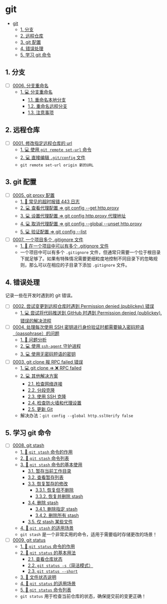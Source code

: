 # git

<!-- region:toc -->

- [git](#git)
  - [1. 分支](#1-分支)
  - [2. 远程仓库](#2-远程仓库)
  - [3. git 配置](#3-git-配置)
  - [4. 错误处理](#4-错误处理)
  - [5. 学习 git 命令](#5-学习-git-命令)

<!-- endregion:toc -->


## 1. 分支

- [ ] [0006. 分支重命名](https://github.com/Tdahuyou/TNotes.git-notes/tree/main/notes/0006.%20%E5%88%86%E6%94%AF%E9%87%8D%E5%91%BD%E5%90%8D/README.md)
  - [1. 💻 分支重命名](https://github.com/Tdahuyou/TNotes.git-notes/tree/main/notes/0006.%20%E5%88%86%E6%94%AF%E9%87%8D%E5%91%BD%E5%90%8D/README.md#1--分支重命名)
    - [1.1. 重命名本地分支](https://github.com/Tdahuyou/TNotes.git-notes/tree/main/notes/0006.%20%E5%88%86%E6%94%AF%E9%87%8D%E5%91%BD%E5%90%8D/README.md#11-重命名本地分支)
    - [1.2. 重命名远程分支](https://github.com/Tdahuyou/TNotes.git-notes/tree/main/notes/0006.%20%E5%88%86%E6%94%AF%E9%87%8D%E5%91%BD%E5%90%8D/README.md#12-重命名远程分支)
    - [1.3. 注意事项](https://github.com/Tdahuyou/TNotes.git-notes/tree/main/notes/0006.%20%E5%88%86%E6%94%AF%E9%87%8D%E5%91%BD%E5%90%8D/README.md#13-注意事项)

## 2. 远程仓库

- [ ] [0001. 修改指定远程仓库的 url](https://github.com/Tdahuyou/TNotes.git-notes/tree/main/notes/0001.%20%E4%BF%AE%E6%94%B9%E6%8C%87%E5%AE%9A%E8%BF%9C%E7%A8%8B%E4%BB%93%E5%BA%93%E7%9A%84%20url/README.md)
  - [1. 💻 使用 `git remote set-url` 命令](https://github.com/Tdahuyou/TNotes.git-notes/tree/main/notes/0001.%20%E4%BF%AE%E6%94%B9%E6%8C%87%E5%AE%9A%E8%BF%9C%E7%A8%8B%E4%BB%93%E5%BA%93%E7%9A%84%20url/README.md#1--使用-git-remote-set-url-命令)
  - [2. 💻 直接编辑 `.git/config` 文件](https://github.com/Tdahuyou/TNotes.git-notes/tree/main/notes/0001.%20%E4%BF%AE%E6%94%B9%E6%8C%87%E5%AE%9A%E8%BF%9C%E7%A8%8B%E4%BB%93%E5%BA%93%E7%9A%84%20url/README.md#2--直接编辑-gitconfig-文件)
  - `git remote set-url origin 新的URL`

## 3. git 配置

- [ ] [0005. git proxy 配置](https://github.com/Tdahuyou/TNotes.git-notes/tree/main/notes/0005.%20git%20proxy%20%E9%85%8D%E7%BD%AE/README.md)
  - [1. 📒 常见的超时报错 443 日志](https://github.com/Tdahuyou/TNotes.git-notes/tree/main/notes/0005.%20git%20proxy%20%E9%85%8D%E7%BD%AE/README.md#1--常见的超时报错-443-日志)
  - [2. 💻 查看代理配置 => git config --get http.proxy](https://github.com/Tdahuyou/TNotes.git-notes/tree/main/notes/0005.%20git%20proxy%20%E9%85%8D%E7%BD%AE/README.md#2--查看代理配置--git-config---get-httpproxy)
  - [3. 💻 设置代理配置 => git config http.proxy 代理地址](https://github.com/Tdahuyou/TNotes.git-notes/tree/main/notes/0005.%20git%20proxy%20%E9%85%8D%E7%BD%AE/README.md#3--设置代理配置--git-config-httpproxy-代理地址)
  - [4. 💻 取消代理配置 => git config --global --unset http.proxy](https://github.com/Tdahuyou/TNotes.git-notes/tree/main/notes/0005.%20git%20proxy%20%E9%85%8D%E7%BD%AE/README.md#4--取消代理配置--git-config---global---unset-httpproxy)
  - [5. 💻 验证配置 => git config --list](https://github.com/Tdahuyou/TNotes.git-notes/tree/main/notes/0005.%20git%20proxy%20%E9%85%8D%E7%BD%AE/README.md#5--验证配置--git-config---list)
- [ ] [0007. 一个项目多个 .gitignore 文件](https://github.com/Tdahuyou/TNotes.git-notes/tree/main/notes/0007.%20%E4%B8%80%E4%B8%AA%E9%A1%B9%E7%9B%AE%E5%A4%9A%E4%B8%AA%20.gitignore%20%E6%96%87%E4%BB%B6/README.md)
  - [1. 📒 在一个项目中可以有多个 .gitignore 文件](https://github.com/Tdahuyou/TNotes.git-notes/tree/main/notes/0007.%20%E4%B8%80%E4%B8%AA%E9%A1%B9%E7%9B%AE%E5%A4%9A%E4%B8%AA%20.gitignore%20%E6%96%87%E4%BB%B6/README.md#1--在一个项目中可以有多个-gitignore-文件)
  - 一个项目中可以有多个 `.gitignore` 文件，但通常只需要一个位于根目录下就足够了。如果有特殊情况需要更细粒度地控制不同目录下的忽略规则，那么可以在相应的子目录下添加 `.gitignore` 文件。

## 4. 错误处理

记录一些在开发时遇到的 git 错误。

- [ ] [0002. 尝试变更到远程仓库时遇到 Permission denied (publickey) 错误](https://github.com/Tdahuyou/TNotes.git-notes/tree/main/notes/0002.%20%E5%B0%9D%E8%AF%95%E5%8F%98%E6%9B%B4%E5%88%B0%E8%BF%9C%E7%A8%8B%E4%BB%93%E5%BA%93%E6%97%B6%E9%81%87%E5%88%B0%20Permission%20denied%20(publickey)%20%E9%94%99%E8%AF%AF/README.md)
  - [1. 💻 尝试将代码推送到 GitHub 时遇到 Permission denied (publickey). 错误的解决流程](https://github.com/Tdahuyou/TNotes.git-notes/tree/main/notes/0002.%20%E5%B0%9D%E8%AF%95%E5%8F%98%E6%9B%B4%E5%88%B0%E8%BF%9C%E7%A8%8B%E4%BB%93%E5%BA%93%E6%97%B6%E9%81%87%E5%88%B0%20Permission%20denied%20(publickey)%20%E9%94%99%E8%AF%AF/README.md#1--尝试将代码推送到-github-时遇到-permission-denied-publickey-错误的解决流程)
- [ ] [0004. 处理每次使用 SSH 密钥进行身份验证时都需要输入密码短语（passphrase）的问题](https://github.com/Tdahuyou/TNotes.git-notes/tree/main/notes/0004.%20%E5%A4%84%E7%90%86%E6%AF%8F%E6%AC%A1%E4%BD%BF%E7%94%A8%20SSH%20%E5%AF%86%E9%92%A5%E8%BF%9B%E8%A1%8C%E8%BA%AB%E4%BB%BD%E9%AA%8C%E8%AF%81%E6%97%B6%E9%83%BD%E9%9C%80%E8%A6%81%E8%BE%93%E5%85%A5%E5%AF%86%E7%A0%81%E7%9F%AD%E8%AF%AD%EF%BC%88passphrase%EF%BC%89%E7%9A%84%E9%97%AE%E9%A2%98/README.md)
  - [1. 📒 问题分析](https://github.com/Tdahuyou/TNotes.git-notes/tree/main/notes/0004.%20%E5%A4%84%E7%90%86%E6%AF%8F%E6%AC%A1%E4%BD%BF%E7%94%A8%20SSH%20%E5%AF%86%E9%92%A5%E8%BF%9B%E8%A1%8C%E8%BA%AB%E4%BB%BD%E9%AA%8C%E8%AF%81%E6%97%B6%E9%83%BD%E9%9C%80%E8%A6%81%E8%BE%93%E5%85%A5%E5%AF%86%E7%A0%81%E7%9F%AD%E8%AF%AD%EF%BC%88passphrase%EF%BC%89%E7%9A%84%E9%97%AE%E9%A2%98/README.md#1--问题分析)
  - [2. 💻 使用 `ssh-agent` 守护进程](https://github.com/Tdahuyou/TNotes.git-notes/tree/main/notes/0004.%20%E5%A4%84%E7%90%86%E6%AF%8F%E6%AC%A1%E4%BD%BF%E7%94%A8%20SSH%20%E5%AF%86%E9%92%A5%E8%BF%9B%E8%A1%8C%E8%BA%AB%E4%BB%BD%E9%AA%8C%E8%AF%81%E6%97%B6%E9%83%BD%E9%9C%80%E8%A6%81%E8%BE%93%E5%85%A5%E5%AF%86%E7%A0%81%E7%9F%AD%E8%AF%AD%EF%BC%88passphrase%EF%BC%89%E7%9A%84%E9%97%AE%E9%A2%98/README.md#2--使用-ssh-agent-守护进程)
  - [3. 💻 使用无密码短语的密钥](https://github.com/Tdahuyou/TNotes.git-notes/tree/main/notes/0004.%20%E5%A4%84%E7%90%86%E6%AF%8F%E6%AC%A1%E4%BD%BF%E7%94%A8%20SSH%20%E5%AF%86%E9%92%A5%E8%BF%9B%E8%A1%8C%E8%BA%AB%E4%BB%BD%E9%AA%8C%E8%AF%81%E6%97%B6%E9%83%BD%E9%9C%80%E8%A6%81%E8%BE%93%E5%85%A5%E5%AF%86%E7%A0%81%E7%9F%AD%E8%AF%AD%EF%BC%88passphrase%EF%BC%89%E7%9A%84%E9%97%AE%E9%A2%98/README.md#3--使用无密码短语的密钥)
- [ ] [0003. git clone 报 RPC failed 错误](https://github.com/Tdahuyou/TNotes.git-notes/tree/main/notes/0003.%20git%20clone%20%E6%8A%A5%20RPC%20failed%20%E9%94%99%E8%AF%AF/README.md)
  - [1. 💻 git clone => ❌ RPC failed](https://github.com/Tdahuyou/TNotes.git-notes/tree/main/notes/0003.%20git%20clone%20%E6%8A%A5%20RPC%20failed%20%E9%94%99%E8%AF%AF/README.md#1--git-clone---rpc-failed)
  - [2. 💻 其他解决方案](https://github.com/Tdahuyou/TNotes.git-notes/tree/main/notes/0003.%20git%20clone%20%E6%8A%A5%20RPC%20failed%20%E9%94%99%E8%AF%AF/README.md#2--其他解决方案)
    - [2.1. 检查网络连接](https://github.com/Tdahuyou/TNotes.git-notes/tree/main/notes/0003.%20git%20clone%20%E6%8A%A5%20RPC%20failed%20%E9%94%99%E8%AF%AF/README.md#21-检查网络连接)
    - [2.2. 分段克隆](https://github.com/Tdahuyou/TNotes.git-notes/tree/main/notes/0003.%20git%20clone%20%E6%8A%A5%20RPC%20failed%20%E9%94%99%E8%AF%AF/README.md#22-分段克隆)
    - [2.3. 使用 SSH 克隆](https://github.com/Tdahuyou/TNotes.git-notes/tree/main/notes/0003.%20git%20clone%20%E6%8A%A5%20RPC%20failed%20%E9%94%99%E8%AF%AF/README.md#23-使用-ssh-克隆)
    - [2.4. 检查防火墙和代理设置](https://github.com/Tdahuyou/TNotes.git-notes/tree/main/notes/0003.%20git%20clone%20%E6%8A%A5%20RPC%20failed%20%E9%94%99%E8%AF%AF/README.md#24-检查防火墙和代理设置)
    - [2.5. 更新 Git](https://github.com/Tdahuyou/TNotes.git-notes/tree/main/notes/0003.%20git%20clone%20%E6%8A%A5%20RPC%20failed%20%E9%94%99%E8%AF%AF/README.md#25-更新-git)
  - 解决办法：`git config --global http.sslVerify false`

## 5. 学习 git 命令

- [ ] [0008. git stash](https://github.com/Tdahuyou/TNotes.git-notes/tree/main/notes/0008.%20git%20stash/README.md)
  - [1. 📒 `git stash` 命令的作用](https://github.com/Tdahuyou/TNotes.git-notes/tree/main/notes/0008.%20git%20stash/README.md#1--git-stash-命令的作用)
  - [2. 📒 `git stash` 命令列表](https://github.com/Tdahuyou/TNotes.git-notes/tree/main/notes/0008.%20git%20stash/README.md#2--git-stash-命令列表)
  - [3. 📒 `git stash` 命令的基本使用](https://github.com/Tdahuyou/TNotes.git-notes/tree/main/notes/0008.%20git%20stash/README.md#3--git-stash-命令的基本使用)
    - [3.1. 暂存当前工作目录](https://github.com/Tdahuyou/TNotes.git-notes/tree/main/notes/0008.%20git%20stash/README.md#31-暂存当前工作目录)
    - [3.2. 查看暂存列表](https://github.com/Tdahuyou/TNotes.git-notes/tree/main/notes/0008.%20git%20stash/README.md#32-查看暂存列表)
    - [3.3. 恢复暂存的修改](https://github.com/Tdahuyou/TNotes.git-notes/tree/main/notes/0008.%20git%20stash/README.md#33-恢复暂存的修改)
      - [3.3.1. 恢复但不删除](https://github.com/Tdahuyou/TNotes.git-notes/tree/main/notes/0008.%20git%20stash/README.md#331-恢复但不删除)
      - [3.3.2. 恢复并删除 stash](https://github.com/Tdahuyou/TNotes.git-notes/tree/main/notes/0008.%20git%20stash/README.md#332-恢复并删除-stash)
    - [3.4. 删除 stash](https://github.com/Tdahuyou/TNotes.git-notes/tree/main/notes/0008.%20git%20stash/README.md#34-删除-stash)
      - [3.4.1. 删除指定 stash](https://github.com/Tdahuyou/TNotes.git-notes/tree/main/notes/0008.%20git%20stash/README.md#341-删除指定-stash)
      - [3.4.2. 删除所有 stash](https://github.com/Tdahuyou/TNotes.git-notes/tree/main/notes/0008.%20git%20stash/README.md#342-删除所有-stash)
    - [3.5. 仅 stash 某些文件](https://github.com/Tdahuyou/TNotes.git-notes/tree/main/notes/0008.%20git%20stash/README.md#35-仅-stash-某些文件)
  - [4. 📒 `git stash` 的适用场景](https://github.com/Tdahuyou/TNotes.git-notes/tree/main/notes/0008.%20git%20stash/README.md#4--git-stash-的适用场景)
  - `git stash` 是一个非常实用的命令，适用于需要临时存储更改的场景！
- [ ] [0009. git status](https://github.com/Tdahuyou/TNotes.git-notes/tree/main/notes/0009.%20git%20status/README.md)
  - [1. 📒 `git status` 命令的作用](https://github.com/Tdahuyou/TNotes.git-notes/tree/main/notes/0009.%20git%20status/README.md#1--git-status-命令的作用)
  - [2. 📒 `git status` 的基本用法](https://github.com/Tdahuyou/TNotes.git-notes/tree/main/notes/0009.%20git%20status/README.md#2--git-status-的基本用法)
    - [2.1. 查看仓库状态](https://github.com/Tdahuyou/TNotes.git-notes/tree/main/notes/0009.%20git%20status/README.md#21-查看仓库状态)
    - [2.2. `git status -s`（简洁模式）](https://github.com/Tdahuyou/TNotes.git-notes/tree/main/notes/0009.%20git%20status/README.md#22-git-status--s简洁模式)
    - [2.3. `git status --short`](https://github.com/Tdahuyou/TNotes.git-notes/tree/main/notes/0009.%20git%20status/README.md#23-git-status---short)
  - [3. 📒 文件状态说明](https://github.com/Tdahuyou/TNotes.git-notes/tree/main/notes/0009.%20git%20status/README.md#3--文件状态说明)
  - [4. 📒 `git status` 的适用场景](https://github.com/Tdahuyou/TNotes.git-notes/tree/main/notes/0009.%20git%20status/README.md#4--git-status-的适用场景)
  - [5. 📒 `git status` 命令列表](https://github.com/Tdahuyou/TNotes.git-notes/tree/main/notes/0009.%20git%20status/README.md#5--git-status-命令列表)
  - `git status` 用于检查当前仓库的状态，确保提交前的变更正确！
